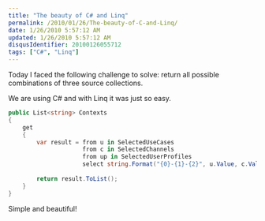 ```yaml
---
title: "The beauty of C# and Linq"
permalink: /2010/01/26/The-beauty-of-C-and-Linq/
date: 1/26/2010 5:57:12 AM
updated: 1/26/2010 5:57:12 AM
disqusIdentifier: 20100126055712
tags: ["C#", "Linq"]
---
```

Today I faced the following challenge to solve: return all possible combinations of three source collections.

We are using C# and with Linq it was just so easy.
<!-- more -->

```csharp
public List<string> Contexts
{
    get
    {
        var result = from u in SelectedUseCases
                     from c in SelectedChannels
                     from up in SelectedUserProfiles
                     select string.Format("{0}-{1}-{2}", u.Value, c.Value, up.Value);
 
        return result.ToList();
    }
}
```

Simple and beautiful!

